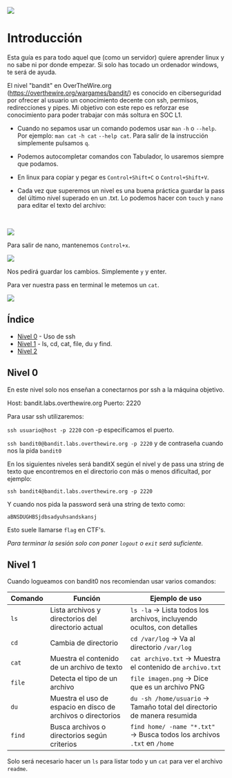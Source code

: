 ![](https://github.com/david-garcia-sec/OverTheWire-Bandit-Notes/blob/7ddd862895a1d0ea244b3cfb1ba19400418d0652/images/otw-bandit.jpg)
# Introducción

Esta guía es para todo aquel que (como un servidor) quiere aprender linux y no sabe ni por donde empezar. Si solo has tocado un ordenador windows, te será de ayuda.

El nivel "bandit" en OverTheWire.org (https://overthewire.org/wargames/bandit/) es conocido en ciberseguridad por ofrecer al usuario un conocimiento decente con ssh, permisos, redirecciones y pipes. Mi objetivo con este repo es reforzar ese conocimiento para poder trabajar con más soltura en SOC L1.

- Cuando no sepamos usar un comando podemos usar ``man`` ``-h`` o ``--help``.
Por ejemplo: ``man cat`` ``-h cat`` ``--help cat``. Para salir de la instrucción simplemente pulsamos ``q``.

- Podemos autocompletar comandos con Tabulador, lo usaremos siempre que podamos.
- En linux para copiar y pegar es ``Control+Shift+C`` o ``Control+Shift+V``.

- Cada vez que superemos un nivel es una buena práctica guardar la pass del último nivel superado en un .txt. Lo podemos hacer con ``touch`` y ``nano`` para editar el texto del archivo:


<br>
  
![](https://github.com/david-garcia-sec/OverTheWire-Bandit-SOC-L1/blob/2fdfe4ef0e68ace3c62fcef3b13b1a8403ce97a8/images/touch.png)

Para salir de nano, mantenemos ``Control+x``.

![](https://github.com/david-garcia-sec/OverTheWire-Bandit-SOC-L1/blob/main/images/touch%202.png?raw=true)

Nos pedirá guardar los cambios. Simplemente ``y`` y enter.

Para ver nuestra pass en terminal le metemos un ``cat``.

![](https://github.com/david-garcia-sec/OverTheWire-Bandit-SOC-L1/blob/main/images/touch3.png?raw=true)

## Índice
- [Nivel 0](#nivel-0) - Uso de ssh
- [Nivel 1](#nivel-1) - ls, cd, cat, file, du y find.
- [Nivel 2](#nivel-2)

## Nivel 0
En este nivel solo nos enseñan a conectarnos por ssh a la máquina objetivo.

Host: bandit.labs.overthewire.org
Puerto: 2220

Para usar ssh utilizaremos:

``ssh usuario@host -p 2220`` con -p especificamos el puerto.

``ssh bandit0@bandit.labs.overthewire.org -p 2220`` y de contraseña cuando nos la pida ``bandit0``


En los siguientes niveles será banditX según el nivel y de pass una string de texto que encontremos en el directorio con más o menos dificultad, por ejemplo:

``ssh bandit4@bandit.labs.overthewire.org -p 2220``

Y cuando nos pida la password será una string de texto como:

``aBNSDUGHBSjdbsadyuhsandskansj``

Esto suele llamarse ``flag`` en CTF's.

*Para terminar la sesión solo con poner ``logout`` o ``exit`` será suficiente.*

## Nivel 1

Cuando logueamos con bandit0 nos recomiendan usar varios comandos:

| Comando | Función                                                      | Ejemplo de uso                                                          |
| ------- | ------------------------------------------------------------ | ----------------------------------------------------------------------- |
| `ls`    | Lista archivos y directorios del directorio actual           | `ls -la` → Lista todos los archivos, incluyendo ocultos, con detalles   |
| `cd`    | Cambia de directorio                                         | `cd /var/log` → Va al directorio `/var/log`                             |
| `cat`   | Muestra el contenido de un archivo de texto                  | `cat archivo.txt` → Muestra el contenido de `archivo.txt`               |
| `file`  | Detecta el tipo de un archivo                                | `file imagen.png` → Dice que es un archivo PNG                          |
| `du`    | Muestra el uso de espacio en disco de archivos o directorios | `du -sh /home/usuario` → Tamaño total del directorio de manera resumida |
| `find`  | Busca archivos o directorios según criterios                 | `find home/ -name "*.txt"` → Busca todos los archivos `.txt` en `/home` |

Solo será necesario hacer un ``ls`` para listar todo y un ``cat`` para ver el archivo ``readme``.


